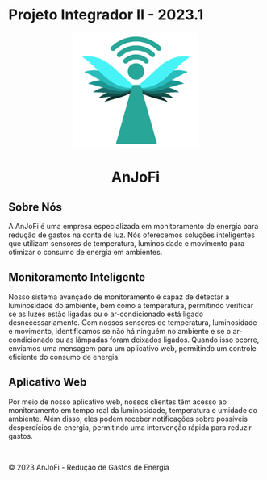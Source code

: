 # Projeto Integrador II - 2023.1

<div align="center">

![Logo AnJoFi](backend/src/main/resources/static/assets/Anjo.png)

# AnJoFi

</div>

## Sobre Nós

A AnJoFi é uma empresa especializada em monitoramento de energia para redução de gastos na conta de luz. Nós oferecemos soluções inteligentes que utilizam sensores de temperatura, luminosidade e movimento para otimizar o consumo de energia em ambientes.

## Monitoramento Inteligente

Nosso sistema avançado de monitoramento é capaz de detectar a luminosidade do ambiente, bem como a temperatura, permitindo verificar se as luzes estão ligadas ou o ar-condicionado está ligado desnecessariamente. Com nossos sensores de temperatura, luminosidade e movimento, identificamos se não há ninguém no ambiente e se o ar-condicionado ou as lâmpadas foram deixados ligados. Quando isso ocorre, enviamos uma mensagem para um aplicativo web, permitindo um controle eficiente do consumo de energia.

## Aplicativo Web

Por meio de nosso aplicativo web, nossos clientes têm acesso ao monitoramento em tempo real da luminosidade, temperatura e umidade do ambiente. Além disso, eles podem receber notificações sobre possíveis desperdícios de energia, permitindo uma intervenção rápida para reduzir gastos.



<div align="center">
    <img src="./assets/Anjo.png" alt="" width="150px">
</div>

<footer>
    <p>&copy; 2023 AnJoFi - Redução de Gastos de Energia</p>
</footer>
